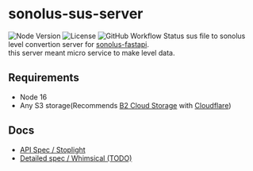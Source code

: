 # sonolus-sus-server
![Node Version](https://img.shields.io/badge/node-v16.4-yellow)
![License](https://img.shields.io/badge/license-MIT-green)
![GitHub Workflow Status](https://img.shields.io/github/workflow/status/purplepalette/sonolus-sus-server/Build%20and%20push%20image?label=build)
sus file to sonolus level convertion server for [sonolus-fastapi](https://github.com/PurplePalette/sonolus-fastapi).  
this server meant micro service to make level data.


## Requirements
* Node 16
* Any S3 storage(Recommends [B2 Cloud Storage](https://www.backblaze.com/b2/cloud-storage.html) with [Cloudflare](https://cloudflare.com/))

## Docs
- [API Spec / Stoplight](https://sonolus-core.stoplight.io/docs/sub-servers/YXBpOjUxODQ0MDcz-sonolus-sus-server)
- [Detailed spec / Whimsical (TODO)](#)

